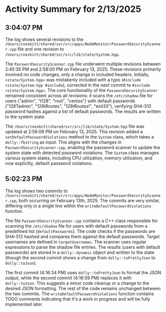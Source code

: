 # Activity Summary for 2/13/2025

## 3:04:07 PM
The log shows several revisions to the `/Users/cnesbitt/shared/ssr/src/apps/NodeMonitor/PasswordSecurityScanner.cpp` file and one revision to `/Users/cnesbitt/shared/ssr/src/lib/state/System.hpp`.

The `PasswordSecurityScanner.cpp` file underwent multiple revisions between 2:45:35 PM and 2:58:00 PM on February 13, 2025.  These revisions primarily involved no code changes, only a change in included headers.  Initially, `<state/System.hpp>` was mistakenly included with a typo (`#include <state/System.hpp #include`), corrected in the next commit to `#include <state/System.hpp>`. The core functionality of the `PasswordSecurityScanner` remained consistent across all revisions: it scans the `/etc/shadow` file for users ("admin", "t128", "root", "centos") with default passwords ("128Tadmin", "128tRoutes", "128tRoutes!", "exit33"), verifying SHA-512 password hashes against a list of default passwords.  The results are written to the system state.


The `/Users/cnesbitt/shared/ssr/src/lib/state/System.hpp` file was updated at 2:56:06 PM on February 13, 2025. This revision added a `setDefaultPasswordViolations` method to the `System` class, which takes a `dolly::fbstring` as input. This aligns with the changes in `PasswordSecurityScanner.cpp`, enabling the password scanner to update the system state with detected password violations.  The `System` class manages various system states, including CPU utilization, memory utilization, and now explicitly, default password violations.


## 5:02:23 PM
The log shows two commits to `/Users/cnesbitt/shared/ssr/src/apps/NodeMonitor/PasswordSecurityScanner.cpp`, both occurring on February 13th, 2025.  The commits are very similar, differing only in a single line within the `writeDefaultPasswordViolations` function.

The file `PasswordSecurityScanner.cpp` contains a C++ class responsible for scanning the `/etc/shadow` file for users with default passwords from a predefined list (`defaultPasswords`).  The code checks if the passwords are SHA-512 hashed and compares them against the default passwords.  Target usernames are defined in `targetUsernames`.  The scanner uses regular expressions to parse the shadow file entries.  The results (users with default passwords) are stored in a `dolly::dynamic` object and written to the state (though the second commit shows a change from `dolly::toPrettyJson` to `dolly::toJson`).

The first commit (4:16:34 PM) uses `dolly::toPrettyJson` to format the JSON output, while the second commit (4:16:59 PM) replaces it with `dolly::toJson`.  This suggests a minor code cleanup or a change to the desired JSON formatting.  The rest of the code remains unchanged between the two commits.  The `writeDefaultPasswordViolations` function contains TODO comments indicating that it's a work in progress and will be fully implemented later.
